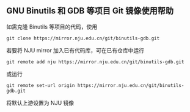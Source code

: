 ## GNU Binutils 和 GDB 等项目 Git 镜像使用帮助

如需克隆 Binutils 等项目的代码，使用

```
git clone https://mirror.nju.edu.cn/git/binutils-gdb.git
```

若要将 NJU mirror 加入已有代码库，可在已有仓库中运行

```
git remote add nju https://mirror.nju.edu.cn/git/binutils-gdb.git
```

或运行

```
git remote set-url origin https://mirror.nju.edu.cn/git/binutils-gdb.git
```

将默认上游设置为 NJU 镜像

